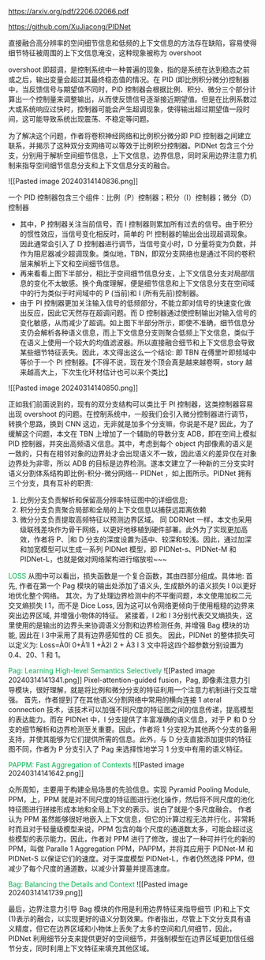 https://arxiv.org/pdf/2206.02066.pdf

https://github.com/XuJiacong/PIDNet

直接融合高分辨率的空间细节信息和低频的上下文信息的方法存在缺陷，容易使得细节特征被周围的上下文信息淹没，这种现象被称为 overshoot

overshoot 即超调，是控制系统中一种普遍的现象，指的是系统在达到稳态之前或之后，输出变量会超过其最终稳态值的情况。在 PID (即比例积分微分)控制器中，当反馈信号与期望值不同时，PID 控制器会根据比例、积分、微分三个部分计算出一个控制量来调整输出，从而使反馈信号逐渐接近期望值。但是在比例系数过大或系统响应过快时，控制器可能会产生超调现象，使得输出超过期望值一段时间，这可能导致系统出现震荡、不稳定等问题。

为了解决这个问题，作者将卷积神经网络和比例积分微分即 PID 控制器之间建立联系，并揭示了这种双分支网络可以等效于比例积分控制器。PIDNet 包含三个分支，分别用于解析空间细节信息，上下文信息，边界信息，同时采用边界注意力机制来指导空间细节信息分支和上下文信息分支的融合。

![[Pasted image 20240314140836.png]]

一个 PID 控制器包含三个组件：比例（P）控制器；积分（I）控制器；微分（D）控制器
- 其中，P 控制器关注当前信号，而 I 控制器则累加所有过去的信号。由于积分的惯性效应，当信号变化相反时，简单的 P! 控制器的输出会出现超调现象。因此通常会引入了 D 控制器进行调节，当信号变小时，D 分量将变为负数，并作为阻尼器减少超调现象。类似地，TBN，即双分支网络也是通过不同的卷积层来解析上下文和空间细节信息。
- 再来看看上图下半部分，相比于空间细节信息分支，上下文信息分支对局部信息的变化不太敏感。换个角度理解，便是细节信息和上下文信息分支在空间域中的行为类似于时间域中的 P (当前)和 I (所有先前)控制器。
- 由于 PI 控制器更加关注输入信号的低频部分，不能立即对信号的快速变化做出反应，因此它天然存在超调问题。而 D 控制器通过使控制输出对输入信号的变化敏感，从而减少了超调。如上图下半部分所示，即使不准确，细节信息分支仍会解析各种语义信息，而上下文信息分支则聚合低频上下文信息，类似于在语义上使用一个较大的均值滤波器。所以直接融合细节和上下文信息会导致某些细节特征丢失。因此，本文得出这么一个结论: 即 TBN 在傅里叶即频域中等价于一个 PI 控制器。【不得不说，现在发个顶会真是越来越卷啊，story 越来越高大上，下次生化环材估计也可以来个类比】

![[Pasted image 20240314140850.png]]

正如我们前面说到的，现有的双分支结构可以类比于 PI 控制器，这类控制器容易出现 overshoot 的问题。在控制系统中，一般我们会引入微分控制器进行调节，转换个思路，换到 CNN 这边，无非就是加多个分支嘛，你说是不是?
因此，为了缓解这个问题，本文在 TBN 上增加了一个辅助的导数分支 ADB，即在空间上模拟 PID 控制器，并突出高频语义信息。其中，考虑到每个 object 内部像素的语义是一致的，只有在相邻对象的边界处才会出现语义不一致，因此语义的差异仅在对象边界处为非零，所以 ADB 的目标是边界检测。遂本文建立了一种新的三分支实时语义分割体系结构即比例-积分-微分网络-- PIDNet ，如上图所示。PIDNet 拥有三个分支，具有互补的职责:
1. 比例分支负责解析和保留高分辨率特征图中的详细信息;
2. 积分分支负责聚合局部和全局的上下文信息以捕获远距离依赖 
3. 微分分支负责提取高频特征以预测边界区域。
同 DDRNet 一样，本文也采用级联残差块作为骨干网络，以更好地移植到硬件部署。此外为了实现更加高效，作者将 P、|和 D 分支的深度设置为适中、较深和较浅。因此，通过加深和加宽模型可以生成一系列 PIDNet 模型，即 PIDNet-s、PIDNet-M 和 PIDNet-L，也就是做对网络架构进行缩放啦~~~

<font color="#00b050">LOSS</font>
从图中可以看出，损失函数是一个复合函数，其由四部分组成。具体地:
首先, 作者在第一个 Pag 模块的输出处添加了语义头, 生成额外的语义损失 l 0以更好地优化整个网络。
其次，为了处理边界检测中的不平衡问题，本文使用加权二元交叉熵损失 l 1，而不是 Dice Loss, 因为这可以令网络更倾向于使用粗糙的边界来突出边界区域, 并增强小物体的特征。
紧接着，l 2和 l 3分别代表交叉熵损失，这里使用的是输出的边界头来协调语义分割和边界检测任务, 并增强 Bag 模块的功能, 因此在 l 3中采用了具有边界感知性的 CE 损失。
因此，PIDNet 的整体损失可以定义为:
Loss=À0l 0+À1l 1 +À2l 2 + À3 l 3
文中将这四个超参数分别设置为 0.4、20、1 和 1。

<font color="#00b050">Pag: Learning High-level Semantics Selectively</font>
![[Pasted image 20240314141341.png]]
Pixel-attention-guided fusion，Pag, 即像素注意力引导模块，很好理解，就是将比例和微分分支的特征利用一个注意力机制进行交互增强。
首先，作者提到了在其他语义分割网络中常用的横向连接 1 ateral connection 技术，该技术可以加强不同尺度的特征图之间的信息传递，提高模型的表达能力。而在 PIDNet 中，I 分支提供了丰富准确的语义信息，对于 P 和 D 分支的细节解析和边界检测至关重要。因此，作者将 1 分支视为其他两个分支的备用支持，并使其能够为它们提供所需的信息。此外，与 D 分支直接添加提供的特征图不同，作者为 P 分支引入了 Pag 来选择性地学习 1 分支中有用的语义特征。

<font color="#00b050">PAPPM: Fast Aggregation of Contexts</font>
![[Pasted image 20240314141642.png]]

众所周知，主要用于构建全局场景的先验信息。实现 Pyramid Pooling Module, PPM，上，PPM 就是对不同尺度的特征图进行池化操作，然后将不同尺度的池化特征图进行拼接形成本地和全局上下文的表示。说白了就是个多尺度融合。
作者认为 PPM 虽然能够很好地嵌入上下文信息，但它的计算过程无法并行化，非常耗时而且对于轻量级模型来说，PPM 包含的每个尺度的通道数太多，可能会超过这些模型的表示能力。因此，作者对 PPM 进行了修改，提出了一种可并行化的新的 PPM，叫做 Paralle 1 Aggregation PPM，PAPPM，并将其应用于 PIDNet-M 和 PIDNet-S 以保证它们的速度。对于深度模型 PIDNet-L，作者仍然选择 PPM，但减少了每个尺度的通道数，以减少计算量并提高速度。

<font color="#00b050">Bag: Balancing the Details and Context</font>
![[Pasted image 20240314141739.png]]

最后，边界注意力引导 Bag 模块的作用是利用边界特征来指导细节 (P)和上下文 (1)表示的融合，以实现更好的语义分割效果。作者指出，尽管上下文分支具有语义精度，但它在边界区域和小物体上丢失了太多的空间和几何细节，因此，PIDNet 利用细节分支来提供更好的空间细节，并强制模型在边界区域更加信任细节分支，同时利用上下文特征来填充其他区域。